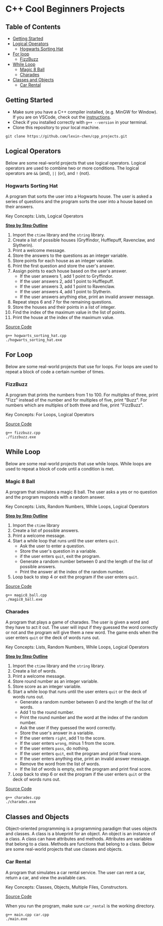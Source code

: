 # C++ Cool Beginners Projects

## Table of Contents
- [Getting Started](#getting-started)
- [Logical Operators](#logical-operators)
  - [Hogwarts Sorting Hat](#hogwarts-sorting-hat)
- [For loop](#for-loop)
  - [FizzBuzz](#fizzbuzz)
- [While Loop](#while-loop)
  - [Magic 8 Ball](#magic-8-ball)
  - [Charades](#charades)
- [Classes and Objects](#classes-and-objects)
  - [Car Rental](#car-rental)

## Getting Started 
- Make sure you have a C++ compiler installed, (e.g. MinGW for Window). If you are on VSCode, check out the [instructions](https://code.visualstudio.com/docs/languages/cpp). 
- Check if you installed correctly with `g++ --version` in your terminal.
- Clone this repository to your local machine.
```
git clone https://github.com/lexin-chen/cpp_projects.git
```

## Logical Operators
Below are some real-world projects that use logical operators. Logical operators are used to combine two or more conditions. The logical operators are `&&` (and), `||` (or), and `!` (not).

### Hogwarts Sorting Hat
A program that sorts the user into a Hogwarts house. The user is asked a series of questions and the program sorts the user into a house based on their answers.

Key Concepts: Lists, Logical Operators

<u><b>Step by Step Outline</b></u>
1. Import the `ctime` library and the `string` library.
2. Create a list of possible houses (Gryffindor, Hufflepuff, Ravenclaw, and Slytherin).
3. Print a welcome message.
4. Store the answers to the questions as an integer variable.
5. Store points for each house as an integer variable.
6. Print the first question and store the user's answer.
7. Assign points to each house based on the user's answer.
    - If the user answers 1, add 1 point to Gryffindor. 
    - If the user answers 2, add 1 point to Hufflepuff. 
    - If the user answers 3, add 1 point to Ravenclaw. 
    - If the user answers 4, add 1 point to Slytherin. 
    - If the user answers anything else, print an invalid answer message.
8. Repeat steps 6 and 7 for the remaining questions.
9. Store the houses and their points in a list of integer.
10. Find the index of the maximum value in the list of points.
11. Print the house at the index of the maximum value.

[Source Code](hogwarts_sorting_hat.cpp)
```
g++ hogwarts_sorting_hat.cpp
./hogwarts_sorting_hat.exe
```

## For Loop

Below are some real-world projects that use for loops. For loops are used to repeat a block of code a certain number of times.

### FizzBuzz
A program that prints the numbers from 1 to 100. For multiples of three, print "Fizz" instead of the number and for multiples of five, print "Buzz". For numbers which are multiples of both three and five, print "FizzBuzz".

Key Concepts: For Loops, Logical Operators

[Source Code](fizzbuzz.cpp)
```
g++ fizzbuzz.cpp
./fizzbuzz.exe
```

## While Loop

Below are some real-world projects that use while loops. While loops are used to repeat a block of code until a condition is met.

### Magic 8 Ball
A program that simulates a magic 8 ball. The user asks a yes or no question and the program responds with a random answer.

Key Concepts: Lists, Random Numbers, While Loops, Logical Operators

<u><b>Step by Step Outline</b></u>
1. Import the `ctime` library
2. Create a list of possible answers.
3. Print a welcome message.
4. Start a while loop that runs until the user enters `quit`.
    - Ask the user to enter a question.
    - Store the user's question in a variable.
    - if the user enters `quit`, exit the program.
    - Generate a random number between 0 and the length of the list of possible answers.
    - Print the answer at the index of the random number.
5. Loop back to step 4 or exit the program if the user enters `quit`.

[Source Code](magic8_ball.cpp)
```
g++ magic8_ball.cpp
./magic8_ball.exe
```

### Charades
A program that plays a game of charades. The user is given a word and they have to act it out. The user will input if they guessed the word correctly or not and the program will give them a new word. The game ends when the user enters `quit` or the deck of words runs out.

Key Concepts: Lists, Random Numbers, While Loops, Logical Operators

<u><b>Step by Step Outline</b></u>
1. Import the `ctime` library and the `string` library.
2. Create a list of words.
3. Print a welcome message.
4. Store round number as an integer variable.
5. Store score as an integer variable.
6. Start a while loop that runs until the user enters `quit` or the deck of words runs out.
    - Generate a random number between 0 and the length of the list of words.
    - Add 1 to the round number.
    - Print the round number and the word at the index of the random number.
    - Ask the user if they guessed the word correctly.
    - Store the user's answer in a variable.
    - If the user enters `right`, add 1 to the score.
    - If the user enters `wrong`, minus 1 from the score.
    - If the user enters `pass`, do nothing.
    - If the user enters `quit`, exit the program and print final score.
    - If the user enters anything else, print an invalid answer message.
    - Remove the word from the list of words.
    - If the list of words is empty, exit the program and print final score.
7. Loop back to step 6 or exit the program if the user enters `quit` or the deck of words runs out.

[Source Code](charades.cpp)
```
g++ charades.cpp
./charades.exe
```

## Classes and Objects
Object-oriented programming is a programming paradigm that uses objects and classes. A class is a blueprint for an object. An object is an instance of a class. A class can have attributes and methods. Attributes are variables that belong to a class. Methods are functions that belong to a class. Below are some real-world projects that use classes and objects.

### Car Rental
A program that simulates a car rental service. The user can rent a car, return a car, and view the available cars.

Key Concepts: Classes, Objects, Multiple Files, Constructors.

[Source Code](car_rental)

When you run the program, make sure `car_rental` is the working directory. 
```
g++ main.cpp car.cpp
./main.exe
```
